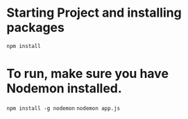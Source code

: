 # Starting Project and installing packages
``` npm install ```

# To run, make sure you have Nodemon installed.
```npm install -g nodemon```
```nodemon app.js```
